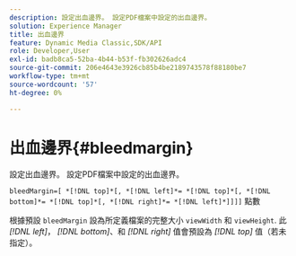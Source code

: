```yaml
---
description: 設定出血邊界。 設定PDF檔案中設定的出血邊界。
solution: Experience Manager
title: 出血邊界
feature: Dynamic Media Classic,SDK/API
role: Developer,User
exl-id: badb8ca5-52ba-4b44-b53f-fb302626adc4
source-git-commit: 206e4643e3926cb85b4be2189743578f88180be7
workflow-type: tm+mt
source-wordcount: '57'
ht-degree: 0%

---
```


# 出血邊界{#bleedmargin}

設定出血邊界。 設定PDF檔案中設定的出血邊界。

`bleedMargin=[ *[!DNL top]*[, *[!DNL left]*= *[!DNL top]*[, *[!DNL bottom]*= *[!DNL top]*[, *[!DNL right]*= *[!DNL left]*]]]]` 點數

根據預設 `bleedMargin` 設為所定義檔案的完整大小 `viewWidth` 和 `viewHeight`. 此 *[!DNL left]*， *[!DNL bottom]*、和 *[!DNL right]* 值會預設為 *[!DNL top]* 值（若未指定）。
